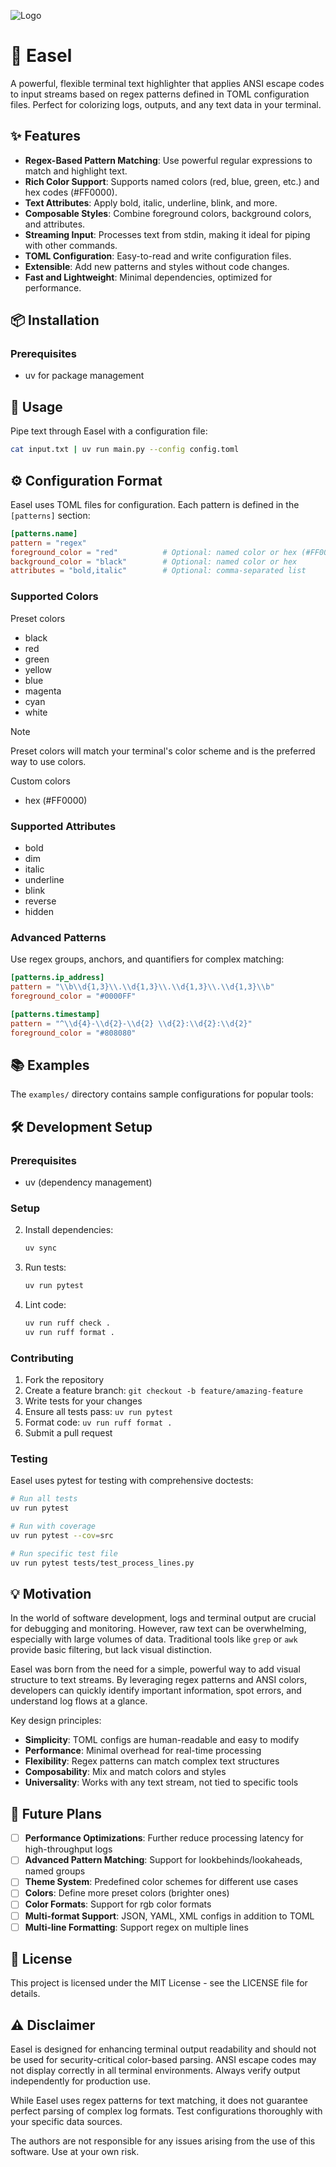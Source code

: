 ![Logo](/logo.svg)

# 🎨 Easel

A powerful, flexible terminal text highlighter that applies ANSI escape codes to input streams based on regex patterns defined in TOML configuration files. Perfect for colorizing logs, outputs, and any text data in your terminal.

## ✨ Features

- **Regex-Based Pattern Matching**: Use powerful regular expressions to match and highlight text.
- **Rich Color Support**: Supports named colors (red, blue, green, etc.) and hex codes (#FF0000).
- **Text Attributes**: Apply bold, italic, underline, blink, and more.
- **Composable Styles**: Combine foreground colors, background colors, and attributes.
- **Streaming Input**: Processes text from stdin, making it ideal for piping with other commands.
- **TOML Configuration**: Easy-to-read and write configuration files.
- **Extensible**: Add new patterns and styles without code changes.
- **Fast and Lightweight**: Minimal dependencies, optimized for performance.

## 📦 Installation

### Prerequisites

- uv for package management

## 🚀 Usage

Pipe text through Easel with a configuration file:

```bash
cat input.txt | uv run main.py --config config.toml
```

## ⚙️ Configuration Format

Easel uses TOML files for configuration. Each pattern is defined in the `[patterns]` section:

```toml
[patterns.name]
pattern = "regex"
foreground_color = "red"          # Optional: named color or hex (#FF0000)
background_color = "black"        # Optional: named color or hex
attributes = "bold,italic"        # Optional: comma-separated list
```

### Supported Colors

Preset colors
- black
- red
- green
- yellow
- blue
- magenta
- cyan
- white

> [!note]
> Preset colors will match your terminal's color scheme and is the preferred way to use colors.

Custom colors
- hex (#FF0000)

### Supported Attributes

- bold
- dim
- italic
- underline
- blink
- reverse
- hidden

### Advanced Patterns

Use regex groups, anchors, and quantifiers for complex matching:

```toml
[patterns.ip_address]
pattern = "\\b\\d{1,3}\\.\\d{1,3}\\.\\d{1,3}\\.\\d{1,3}\\b"
foreground_color = "#0000FF"

[patterns.timestamp]
pattern = "^\\d{4}-\\d{2}-\\d{2} \\d{2}:\\d{2}:\\d{2}"
foreground_color = "#808080"
```

## 📚 Examples

The `examples/` directory contains sample configurations for popular tools:

## 🛠️ Development Setup

### Prerequisites

- uv (dependency management)

### Setup

2. Install dependencies:
   ```bash
   uv sync
   ```

3. Run tests:
   ```bash
   uv run pytest
   ```

4. Lint code:
   ```bash
   uv run ruff check .
   uv run ruff format .
   ```

### Contributing

1. Fork the repository
2. Create a feature branch: `git checkout -b feature/amazing-feature`
3. Write tests for your changes
4. Ensure all tests pass: `uv run pytest`
5. Format code: `uv run ruff format .`
6. Submit a pull request

### Testing

Easel uses pytest for testing with comprehensive doctests:

```bash
# Run all tests
uv run pytest

# Run with coverage
uv run pytest --cov=src

# Run specific test file
uv run pytest tests/test_process_lines.py
```

## 💡 Motivation

In the world of software development, logs and terminal output are crucial for debugging and monitoring. However, raw text can be overwhelming, especially with large volumes of data. Traditional tools like `grep` or `awk` provide basic filtering, but lack visual distinction.

Easel was born from the need for a simple, powerful way to add visual structure to text streams. By leveraging regex patterns and ANSI colors, developers can quickly identify important information, spot errors, and understand log flows at a glance.

Key design principles:
- **Simplicity**: TOML configs are human-readable and easy to modify
- **Performance**: Minimal overhead for real-time processing
- **Flexibility**: Regex patterns can match complex text structures
- **Composability**: Mix and match colors and styles
- **Universality**: Works with any text stream, not tied to specific tools

## 🔮 Future Plans

- [ ] **Performance Optimizations**: Further reduce processing latency for high-throughput logs
- [ ] **Advanced Pattern Matching**: Support for lookbehinds/lookaheads, named groups
- [ ] **Theme System**: Predefined color schemes for different use cases
- [ ] **Colors**: Define more preset colors (brighter ones)
- [ ] **Color Formats**: Support for rgb color formats
- [ ] **Multi-format Support**: JSON, YAML, XML configs in addition to TOML
- [ ] **Multi-line Formatting**: Support regex on multiple lines

## 📄 License

This project is licensed under the MIT License - see the LICENSE file for details.

## ⚠️ Disclaimer

Easel is designed for enhancing terminal output readability and should not be used for security-critical color-based parsing. ANSI escape codes may not display correctly in all terminal environments. Always verify output independently for production use.

While Easel uses regex patterns for text matching, it does not guarantee perfect parsing of complex log formats. Test configurations thoroughly with your specific data sources.

The authors are not responsible for any issues arising from the use of this software. Use at your own risk.
